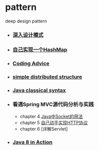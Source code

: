 # pattern
deep design pattern

- ### [深入设计模式](https://github.com/Zychaowill/pattern/tree/master/src/com/jangz/pattern)

- ### [自己实现一个HashMap](https://github.com/Zychaowill/pattern/tree/master/src/com/jangz/structure/map)

- ### [Coding Advice](https://github.com/Zychaowill/pattern/tree/master/src/com/jangz/adviceoof)

- ### [simple distributed structure](https://github.com/Zychaowill/pattern/tree/master/src/com/jangz/distribution)

- ### [Java classical syntax](https://github.com/Zychaowill/pattern/tree/master/src/com/jangz/syntax)

- ### 看透Spring MVC源代码分析与实践
	- chapter 4 [Java中Socket的用法](https://github.com/Zychaowill/pattern/tree/master/src/com/jangz/deepinspringmvc/socket)
	- chapter 5 [自己动手实现HTTP协议](https://github.com/Zychaowill/pattern/tree/master/src/com/jangz/deepinspringmvc/http)
	- chapter 6 [详解Servlet]

- ### [Java 8 in Action](https://github.com/Zychaowill/pattern/tree/master/src/com/jangz/syntax/newfeature)
